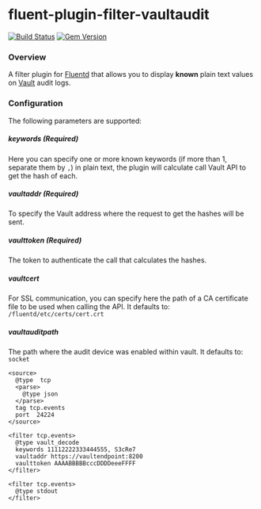 # fluent-plugin-filter-vaultaudit

[![Build Status](https://travis-ci.org/MerlinDMC/fluent-plugin-filter-base64-decode.svg?branch=master)](https://travis-ci.org/MerlinDMC/fluent-plugin-filter-base64-decode)
[![Gem Version](https://badge.fury.io/rb/fluent-plugin-filter-base64-decode.svg)](http://badge.fury.io/rb/fluent-plugin-filter-base64-decode)

### Overview
A filter plugin for [Fluentd](http://www.fluentd.org/) that allows you to display **known** plain text values on [Vault](https://www.vaultproject.io/) audit logs.

### Configuration
The following parameters are supported:

##### keywords (Required)

Here you can specify one or more known keywords (if more than 1, separate them by `,`) in plain text, the plugin will calculate call Vault API to get the hash of each.

##### vaultaddr (Required)
To specify the Vault address where the request to get the hashes will be sent. 


##### vaulttoken (Required)
The token to authenticate the call that calculates the hashes. 

##### vaultcert
For SSL communication, you can specify here the path of a CA certificate file to be used when calling the API. It defaults to: `/fluentd/etc/certs/cert.crt`

##### vaultauditpath
The path where the audit device was enabled within vault. It defaults to: `socket`

```
<source>
  @type  tcp
  <parse>
    @type json
  </parse>
  tag tcp.events
  port  24224
</source>

<filter tcp.events>
  @type vault_decode
  keywords 11112222333444555, S3cRe7
  vaultaddr https://vaultendpoint:8200
  vaulttoken AAAABBBBBcccDDDDeeeFFFF
</filter>

<filter tcp.events>
  @type stdout
</filter>
```
